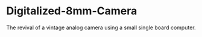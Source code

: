 # Digitalized-8mm-Camera
The revival of a vintage analog camera using a small single board computer.
